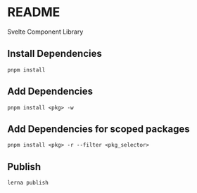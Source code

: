 # README #

Svelte Component Library

## Install Dependencies
```shell
pnpm install
```

## Add Dependencies
```shell
pnpm install <pkg> -w
```

## Add Dependencies for scoped packages
```shell
pnpm install <pkg> -r --filter <pkg_selector>
```

## Publish
```shell
lerna publish
```
